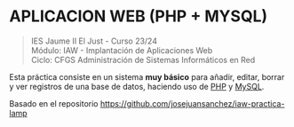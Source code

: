 # APLICACION WEB (PHP + MYSQL)

>IES Jaume II El Just - Curso 23/24  
>Módulo: IAW - Implantación de Aplicaciones Web  
>Ciclo: CFGS Administración de Sistemas Informáticos en Red 


Esta práctica consiste en un sistema **muy básico** para añadir, editar, borrar y ver registros de una base de datos, haciendo uso de [PHP][1] y [MySQL][2].


Basado en el repositorio https://github.com/josejuansanchez/iaw-practica-lamp


[1]: http://www.php.net
[2]: https://www.mysql.com